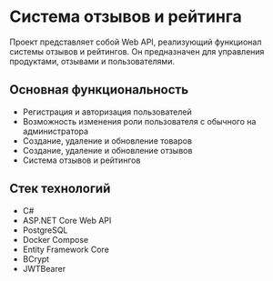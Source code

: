 # Система отзывов и рейтинга
Проект представляет собой Web API, реализующий функционал системы отзывов и рейтингов. Он предназначен для управления продуктами, отзывами и пользователями.

## Основная функциональность
- Регистрация и авторизация пользователей
- Возможность изменения роли пользователя с обычного на администратора
- Создание, удаление и обновление товаров
- Создание, удаление и обновление отзывов
- Система отзывов и рейтингов

## Стек технологий
- C#
- ASP.NET Core Web API
- PostgreSQL
- Docker Compose
- Entity Framework Core
- BCrypt
- JWTBearer
